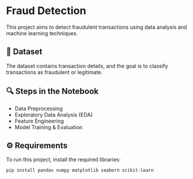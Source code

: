 # Fraud Detection  

This project aims to detect fraudulent transactions using data analysis and machine learning techniques.  

## 📌 Dataset  
The dataset contains transaction details, and the goal is to classify transactions as fraudulent or legitimate.  

## 🔍 Steps in the Notebook  
- Data Preprocessing  
- Exploratory Data Analysis (EDA)  
- Feature Engineering  
- Model Training & Evaluation  

## ⚙️ Requirements  
To run this project, install the required libraries:  
```bash
pip install pandas numpy matplotlib seaborn scikit-learn

